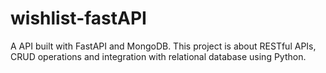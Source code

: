 # wishlist-fastAPI
A API built with FastAPI and MongoDB. This project is about RESTful APIs, CRUD operations and integration with relational database using Python.
